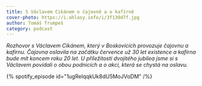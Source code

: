```yaml
---
title: S Václavem Cikánem o čajovně a o kafírně
cover-photo: https://i.ohlasy.info/i/3f130d7f.jpg
author: Tomáš Trumpeš
category: podcast
---
```


*Rozhovor s Václavem Cikánem, který v Boskovicích provozuje čajovnu a kafírnu. Čajovna oslavila na začátku července už 30 let existence a kafírna bude mít koncem roku 20 let. U příležitosti dvojitého jubilea jsme si s Václavem povídali o obou podnicích a o akci, která se chystá na oslavu.*

{% spotify_episode id="1ugRelqqkUk8dU5MoJVoDM" /%}